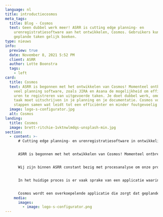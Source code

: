 ```yaml
---
language: nl
title: introductiecosmos
meta_tags:
  title: Blog - Cosmos
  text: Geen dubbel werk meer! ASRR is cutting edge planning- en
    urenregistratiesoftware aan het ontwikkelen, Cosmos. Gebruikers kunnen
    geplande taken gelijk boeken.
type: nieuws
info:
  preview: true
  date: November 8, 2021 5:52 PM
  client: ASRR
  author: Lotte Boonstra
  tags:
    - left
card:
  title: Cosmos
  text: ASRR is begonnen met het ontwikkelen van Cosmos! Momenteel ontbreekt in
    veel planning software, zoals JIRA en Asana de mogelijkheid om efficiënt
    uren te registreren van uitgevoerde taken. Je doet dubbel werk, omdat je de
    taak moet uitschrijven in je planning en je documentatie. Cosmos voegt deze
    stappen samen wat leidt tot een efficiënter en minder foutgevoelig proces.
  image: logo-s-configurator.jpg
  alt: Cosmos
landing:
  title: Cosmos
  image: brett-ritchie-1vktnwlmdqs-unsplash-min.jpg
section:
  - content: >-
      # Cutting edge planning- en urenregistratiesoftware in ontwikkeling


      ASRR is begonnen met het ontwikkelen van Cosmos! Momenteel ontbreekt in veel planning software, zoals JIRA en Asana de mogelijkheid om efficiënt uren te registreren van uitgevoerde taken. Je doet dubbel werk, omdat je de taak moet uitschrijven in je planning en in je documentatie. Gebruikers hebben in Cosmos één plek om te plannen, beschikbaarheid op te geven, urenregistraties te maken en meer!


      Wij zijn binnen ASRR constant bezig met procesanalyse om onze processen efficiënter te maken. We hebben gemerkt dat het registreren van uren van werknemers binnen een bedrijf een proces is wat veel efficiënter kan en moet.


      In het huidige proces is er vaak sprake van een applicatie waarin wordt gepland (zoals JIRA of Asana), maar vervolgens moet de werknemer deze uren nogmaals overnemen in een oubollige Excel sheet om te communiceren wat hij heeft uitgevoerd en hoe lang hij erover heeft gedaan.


      Cosmos wordt een overkoepelende applicatie die zorgt dat geplande taken gelijk geboekt kunnen worden. Wat uren registreren sneller en minder fout gevoelig maakt, want laten we eerlijk zijn, niemand heeft zin om last-minute op zijn vrijdag middag nog snel zijn uren te moeten opschrijven.
    media:
      images:
        - image: logo-s-configurator.png
---
```

